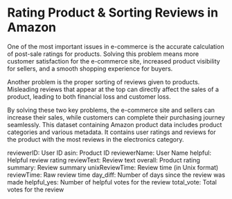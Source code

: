 # Rating Product & Sorting Reviews in Amazon

One of the most important issues in e-commerce is the accurate calculation of post-sale ratings for products. 
Solving this problem means more customer satisfaction for the e-commerce site, increased product visibility for sellers, and a smooth shopping experience for buyers.

Another problem is the proper sorting of reviews given to products. 
Misleading reviews that appear at the top can directly affect the sales of a product, leading to both financial loss and customer loss.

By solving these two key problems, the e-commerce site and sellers can increase their sales, while customers can complete their purchasing journey seamlessly. 
This dataset containing Amazon product data includes product categories and various metadata. 
It contains user ratings and reviews for the product with the most reviews in the electronics category.

reviewerID: User ID
asin: Product ID
reviewerName: User Name
helpful: Helpful review rating
reviewText: Review text
overall: Product rating
summary: Review summary
unixReviewTime: Review time (in Unix format)
reviewTime: Raw review time
day_diff: Number of days since the review was made
helpful_yes: Number of helpful votes for the review
total_vote: Total votes for the review
